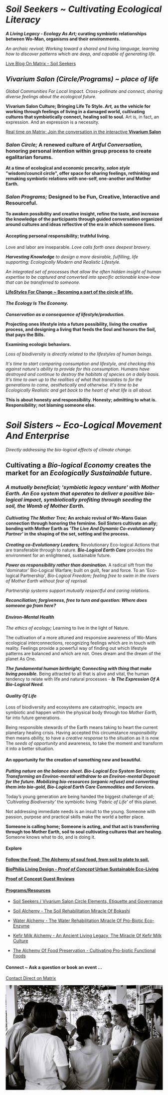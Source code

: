 # *Soil Seekers ~ Cultivating Ecological Literacy*

***A Living Legacy - Ecology As Art;* curating symbiotic relationships between Wo-Man, organisms and their environments.**

*An archaic revival; Working toward a shared and living language, learning how to discover patterns which are deep, and capable of generating life.*

[Live Blog On Matrix - Soil Seekers](https://matrix.to/#/!EwezVvVjpxKVCMIuRM:matrix.org?via=matrix.org&via=kde.org&via=converser.eu)

## *Vivarium Salon (Circle/Programs) ~ place of life*
*Global Communities For Local Impact. Cross-pollinate and connect, sharing diverse feelings about the ecological future.*

**Vivarium Salon Culture; Bringing Life To Style. *Art,* as the vehicle for working through feelings of living in a damaged world, cultivating cultures that symbiotically connect, healing soil to soul.** Art is, in fact, an expression. And an expression is a necessity.

[Real time on Matrix; Join the conversation in the interactive **Vivarium Salon**](https://matrix.to/#/!LSpVaMCiYQehpJONFF:matrix.org?via=matrix.org&via=t2bot.io&via=stux.chat)

### *Salon Circle;* A renewed culture of *Artful Conversation,* honoring personal intention within group process to create egalitarian forums.

**At a time of ecological and economic precarity, *salon style* "wisdom/council circle", offer space for sharing feelings, rethinking and remaking symbiotic relations with one-self, one-another and Mother Earth.**

### *Salon Programs;* Designed to be Fun, Creative, Interactive and Resourceful.

**To awaken possibility and creative insight, refine the taste, and increase the knowledge of the participants through guided conversation organized around cultures and ideas reflective of the era in which someone lives.**

#### Accepting personal responsibility; truthful living. 

Love and labor are inseparable. *Love calls forth ones deepest bravery.*

***Harvesting Knowledge** to design a more desirable, fulfilling, life supporting; Ecologically Modern and Realistic Lifestyle.*

*An integrated set of processes that allow the often hidden insight of human expertise to be captured and converted into specific actionable know-how that can be transferred to someone.*

[**Life*Styles* For Change ~ Becoming a part of the circle of life.**](./lifeStylesForChange)

#### *The Ecology Is The Economy.*

***Conservation as a consequence of lifestyle/production.***

**Projecting ones lifestyle into a future possibility, living the creative process, and designing a living that feeds the Soul and honors the Soil, that pays the Bills.**

**Examining ecologic behaviors.**

*Loss of biodiversity is directly related to the lifestyles of human beings.*

*It's time to start comparing consumption and lifestyle, and checking this against nature's ability to provide for this consumption. Humans have destroyed and continue to destroy the habitats of species on a daily basis. It's time to own up to the realities of what that translates to for the generations to come, aesthetically and otherwise. It's time to be *Ecologically Realistic* and get back to the *heart* of what *life* is all about.* 

**This is about honesty and responsibility. Honesty; admitting to what is. Responsibility; not blaming someone else.**

# *Soil Sisters ~ Eco-Logical Movement And Enterprise*
*Directly addressing the bio-logical effects of climate change.*

## Cultivating a *Bio-logical Economy* creates the market for an *Ecologically Sustainable* future.

### *A mutually beneficial; 'symbiotic legacy venture' with Mother Earth. An Eco system that operates to deliver a positive bio-logical impact, symbiotically profiting through seeding the soil, the Womb of Mother Earth.*

#### *Cultivating The Mother Tree;* An archaic revival of Wo-Mans Gaian connection through honoring the feminine. Soil Sisters cultivate an ally; bonding with Mother Earth as *'The Live And Dynamic Co-evolutionary Partner'* in the shaping of the set, setting and the process.

***Creating co-Evolutionary Leaders;*** Revolutionary Eco-logical Actions that are transferable through to nature. ***Bio-Logical Earth Care*** provides the environment for an enlightened, sustainable future.

***Power as responsibility rather than domination.*** A radical sift from the 'dominator' Bio-Logical Warfare; built on guilt, fear and force. To an 'Eco-logical Partnership', *Bio-Logical Freedom; feeling free to swim in the rivers of Mother Earth without fear of reprisal.*

*Partnership systems support mutually respectful and caring relations.* 

***Reconciliation; forgiveness, free to turn and question: Where does someone go from here?***

#### *Environ-Mental Health*

*The ethics of ecology;* Learning to live in the light of Nature.

The cultivation of a more attuned and responsive awareness of Wo-Mans ecological interconnections, recognizing feelings which are in touch with reality. Feelings provide a powerful way of finding out which lifestyle patterns are balanced and which are not. Ones dream and the dream of the planet As One.

***The fundamental human birthright; Connecting with thing that make living possible.*** Being attracted to all that is alive and vital, the human tendency to relate with life and natural processes - ***Is The Expression Of A Bio-Logical Need.***

#### *Quality Of Life*

Loss of biodiversity and ecosystems are catastrophic, impacts are symbiotic and happen within the physical body through too *Mother Earth,* far into future generations.

Being responsible stewards of the Earth means taking to heart the current planetary healing crisis. Having accepted this circumstance *responsibility* then means *ability,* to have a *creative response* to the situation as it is *now.* The *seeds of opportunity* and awareness, to take the moment and transform it into a better situation.

#### An opportunity for the creation of something new and beautiful.

***Putting nature on the balance sheet. Bio-Logical Eco System Services; Transforming an Environ-mental withdraw to an Environ-mental Deposit for the future. Mobilizing bio-resources (organic refuse) and converting them into bio-gold, Bio-Logical Earth Care Commodities and Services.***

Today’s young generation are being handed the biggest challenge of all; *'Cultivating Biodiversity'* the symbiotic living *'Fabric of Life'* of this planet.

Not addressing immediate needs is an insult to the young. Someone with passion, purpose and practical skills make the world a better place.

**Someone is calling home; Someone is acting, and that act is transferring through too Mother Earth, soil to soul cultivating cultures that are healing.** Someone knows what to do, and is doing it.

#### Explore

[**Follow the Food; The Alchemy of soul food, from soil to plate to soil.**](./soulFood/followTheFood.md)

[**BioPhilia Living Design - *Proof of Concept* Urban Sustainable Eco-Living**](./bioPhiliaLivingDesignProofOfConcept/creativeEcoLivingProofOfConcept.md)

[**Proof of Concept Guest Reviews**](./bioPhiliaLivingDesignProofOfConcept/proofOfConceptReviews.md)

#### [Programs/Resources](./lifeStylesForChange)

- [Soil Seekers / Vivarium Salon Circle Elements, Etiquette and Governance](./lifeStylesForChange/vivariumSalonCircleElements.md)

- [Soil Alchemy - The Soil Rehabilitation Miracle Of Bokashi](./lifeStylesForChange/soilAlchemy.md)

- [Water Alchemy - The Water Rehabilitation Miracle Of Pro-Biotic Eco-Enzyme](./lifeStylesForChange/waterAlchemy.md)

- [Kefir Milk Alchemy - An Ancient Living Legacy, The Miracle Of Kefir Milk Culture](./lifeStylesForChange/kefirMilkAlchemy.md)

- [The Alchemy Of Food Preservation - Cultivating Pro-biotic Functional Foods](./lifeStylesForChange/lactoFermentbBasicMethod.md)

#### Connect ~ Ask a question or book an event ...
[Contact Direct on Matrix](https://matrix.to/#/!ibYXXCkubbZiWtkmhX:matrix.org?via=matrix.org)

![Bokashi Program](./eventGallery/bokashiProgram_web.jpg)

